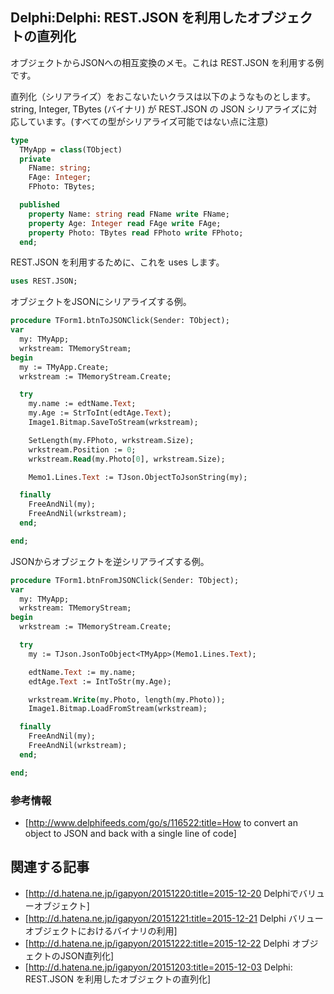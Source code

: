 ## Delphi:Delphi: REST.JSON を利用したオブジェクトの直列化

オブジェクトからJSONへの相互変換のメモ。これは REST.JSON を利用する例です。

直列化（シリアライズ）をおこないたいクラスは以下のようなものとします。string, Integer, TBytes (バイナリ) が REST.JSON の JSON シリアライズに対応しています。(すべての型がシリアライズ可能ではない点に注意)

```pascal
type
  TMyApp = class(TObject)
  private
    FName: string;
    FAge: Integer;
    FPhoto: TBytes;

  published
    property Name: string read FName write FName;
    property Age: Integer read FAge write FAge;
    property Photo: TBytes read FPhoto write FPhoto;
  end;
```


REST.JSON を利用するために、これを uses します。

```pascal
uses REST.JSON;
```


オブジェクトをJSONにシリアライズする例。

```pascal
procedure TForm1.btnToJSONClick(Sender: TObject);
var
  my: TMyApp;
  wrkstream: TMemoryStream;
begin
  my := TMyApp.Create;
  wrkstream := TMemoryStream.Create;

  try
    my.name := edtName.Text;
    my.Age := StrToInt(edtAge.Text);
    Image1.Bitmap.SaveToStream(wrkstream);

    SetLength(my.FPhoto, wrkstream.Size);
    wrkstream.Position := 0;
    wrkstream.Read(my.Photo[0], wrkstream.Size);

    Memo1.Lines.Text := TJson.ObjectToJsonString(my);

  finally
    FreeAndNil(my);
    FreeAndNil(wrkstream);
  end;

end;
```


JSONからオブジェクトを逆シリアライズする例。

```pascal
procedure TForm1.btnFromJSONClick(Sender: TObject);
var
  my: TMyApp;
  wrkstream: TMemoryStream;
begin
  wrkstream := TMemoryStream.Create;

  try
    my := TJson.JsonToObject<TMyApp>(Memo1.Lines.Text);

    edtName.Text := my.name;
    edtAge.Text := IntToStr(my.Age);

    wrkstream.Write(my.Photo, length(my.Photo));
    Image1.Bitmap.LoadFromStream(wrkstream);

  finally
    FreeAndNil(my);
    FreeAndNil(wrkstream);
  end;

end;
```



### 参考情報


* [http://www.delphifeeds.com/go/s/116522:title=How to convert an object to JSON and back with a single line of code]



## 関連する記事


* [http://d.hatena.ne.jp/igapyon/20151220:title=2015-12-20 Delphiでバリューオブジェクト]
* [http://d.hatena.ne.jp/igapyon/20151221:title=2015-12-21 Delphi バリューオブジェクトにおけるバイナリの利用]
* [http://d.hatena.ne.jp/igapyon/20151222:title=2015-12-22 Delphi オブジェクトのJSON直列化]
* [http://d.hatena.ne.jp/igapyon/20151203:title=2015-12-03 Delphi: REST.JSON を利用したオブジェクトの直列化]


